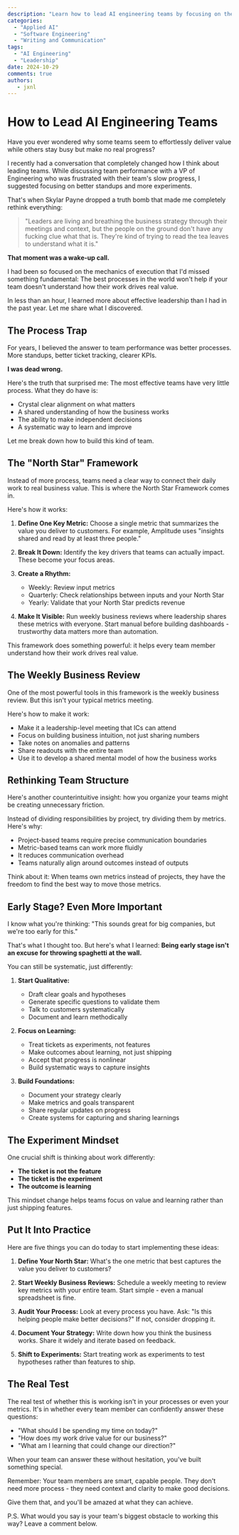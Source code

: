 ```yaml
---
description: "Learn how to lead AI engineering teams by focusing on the right things and empowering your team to make decisions."
categories:
  - "Applied AI"
  - "Software Engineering"
  - "Writing and Communication"
tags:
  - "AI Engineering"
  - "Leadership"
date: 2024-10-29
comments: true
authors:
   - jxnl
---
```


# How to Lead AI Engineering Teams

Have you ever wondered why some teams seem to effortlessly deliver value while others stay busy but make no real progress?

I recently had a conversation that completely changed how I think about leading teams. While discussing team performance with a VP of Engineering who was frustrated with their team's slow progress, I suggested focusing on better standups and more experiments.

That's when Skylar Payne dropped a truth bomb that made me completely rethink everything:

> "Leaders are living and breathing the business strategy through their meetings and context, but the people on the ground don't have any fucking clue what that is. They're kind of trying to read the tea leaves to understand what it is."

**That moment was a wake-up call.**

I had been so focused on the mechanics of execution that I'd missed something fundamental: The best processes in the world won't help if your team doesn't understand how their work drives real value.

In less than an hour, I learned more about effective leadership than I had in the past year. Let me share what I discovered.

## The Process Trap

For years, I believed the answer to team performance was better processes. More standups, better ticket tracking, clearer KPIs.

**I was dead wrong.**

Here's the truth that surprised me: The most effective teams have very little process. What they do have is:
- Crystal clear alignment on what matters
- A shared understanding of how the business works
- The ability to make independent decisions
- A systematic way to learn and improve

Let me break down how to build this kind of team.

## The "North Star" Framework

Instead of more process, teams need a clear way to connect their daily work to real business value. This is where the North Star Framework comes in.

Here's how it works:

1. **Define One Key Metric:** Choose a single metric that summarizes the value you deliver to customers. For example, Amplitude uses "insights shared and read by at least three people."

2. **Break It Down:** Identify the key drivers that teams can actually impact. These become your focus areas.

3. **Create a Rhythm:** 
   - Weekly: Review input metrics
   - Quarterly: Check relationships between inputs and your North Star
   - Yearly: Validate that your North Star predicts revenue

4. **Make It Visible:** Run weekly business reviews where leadership shares these metrics with everyone. Start manual before building dashboards - trustworthy data matters more than automation.

This framework does something powerful: it helps every team member understand how their work drives real value.

## The Weekly Business Review

One of the most powerful tools in this framework is the weekly business review. But this isn't your typical metrics meeting.

Here's how to make it work:
- Make it a leadership-level meeting that ICs can attend
- Focus on building business intuition, not just sharing numbers
- Take notes on anomalies and patterns
- Share readouts with the entire team
- Use it to develop a shared mental model of how the business works

## Rethinking Team Structure

Here's another counterintuitive insight: how you organize your teams might be creating unnecessary friction.

Instead of dividing responsibilities by project, try dividing them by metrics. Here's why:
- Project-based teams require precise communication boundaries
- Metric-based teams can work more fluidly
- It reduces communication overhead
- Teams naturally align around outcomes instead of outputs

Think about it: When teams own metrics instead of projects, they have the freedom to find the best way to move those metrics.

## Early Stage? Even More Important

I know what you're thinking: "This sounds great for big companies, but we're too early for this."

That's what I thought too. But here's what I learned: **Being early stage isn't an excuse for throwing spaghetti at the wall.**

You can still be systematic, just differently:

1. **Start Qualitative:**
   - Draft clear goals and hypotheses
   - Generate specific questions to validate them
   - Talk to customers systematically
   - Document and learn methodically

2. **Focus on Learning:**
   - Treat tickets as experiments, not features
   - Make outcomes about learning, not just shipping
   - Accept that progress is nonlinear
   - Build systematic ways to capture insights

3. **Build Foundations:**
   - Document your strategy clearly
   - Make metrics and goals transparent
   - Share regular updates on progress
   - Create systems for capturing and sharing learnings

## The Experiment Mindset

One crucial shift is thinking about work differently:
- **The ticket is not the feature**
- **The ticket is the experiment**
- **The outcome is learning**

This mindset change helps teams focus on value and learning rather than just shipping features.

## Put It Into Practice

Here are five things you can do today to start implementing these ideas:

1. **Define Your North Star:** What's the one metric that best captures the value you deliver to customers?

2. **Start Weekly Business Reviews:** Schedule a weekly meeting to review key metrics with your entire team. Start simple - even a manual spreadsheet is fine.

3. **Audit Your Process:** Look at every process you have. Ask: "Is this helping people make better decisions?" If not, consider dropping it.

4. **Document Your Strategy:** Write down how you think the business works. Share it widely and iterate based on feedback.

5. **Shift to Experiments:** Start treating work as experiments to test hypotheses rather than features to ship.

## The Real Test

The real test of whether this is working isn't in your processes or even your metrics. It's in whether every team member can confidently answer these questions:

- "What should I be spending my time on today?"
- "How does my work drive value for our business?"
- "What am I learning that could change our direction?"

When your team can answer these without hesitation, you've built something special.

Remember: Your team members are smart, capable people. They don't need more process - they need context and clarity to make good decisions.

Give them that, and you'll be amazed at what they can achieve.

P.S. What would you say is your team's biggest obstacle to working this way? Leave a comment below.